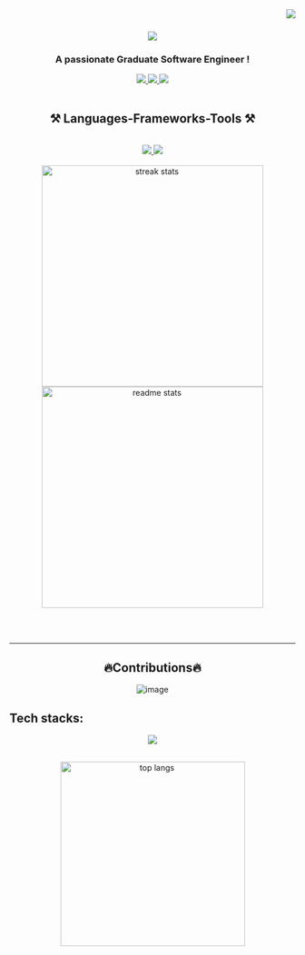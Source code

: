 <img align="right" src="https://komarev.com/ghpvc/?username=RyanL2004&color=blue&base=1000">

<h1 align="center">
    <img src="https://readme-typing-svg.herokuapp.com/?font=Righteous&size=35&center=true&vCenter=true&width=500&height=70&duration=4000&lines=Hi+There!+👋;+I'm+Rayan+Louahche!;" />
</h1>
<h3 align="center">A passionate Graduate Software Engineer !</h3>
<div align="center"> 
  <a href="mailto:rayanlouahche2004@gmail.com">
    <img src="https://img.shields.io/badge/Gmail-333333?style=for-the-badge&logo=gmail&logoColor=red" />
  </a>
  <a href="https://linkedin.com/in/rayan-louahche" target="_blank">
    <img src="https://img.shields.io/badge/LinkedIn-0077B5?style=for-the-badge&logo=linkedin&logoColor=white" target="_blank" />
  </a>
  <a href="https://main.d3s5w6u882p2nt.amplifyapp.com/" target="_blank">
     <img src="https://img.shields.io/badge/Portfolio-FF5722?style=for-the-badge&logo=todoist&logoColor=white" target="_blank" /> <!-- sqlite, safari, google-chrome are other good icon options -->
  </a>
</div>
<br/>
<h2 align="center">⚒️ Languages-Frameworks-Tools ⚒️</h2>
<br/>
<div align="center">
  <a href="https://skillicons.dev">
       <img src="https://skillicons.dev/icons?i=js,html,css,python,java&perline=5"/>
       <img src="https://skillicons.dev/icons?i=react,node,express,django,spring&perline=5"/>
  </a>
</div>
<br>
<div align=center>
  <img width=390 src="https://github-readme-streak-stats-salesp07.vercel.app/?user=RyanL2004&count_private=true&theme=react&border_radius=10" alt="streak stats"/>
  <img width=390 src="https://github-readme-stats-salesp07.vercel.app/api?username=RyanL2004&count_private=true&show_icons=true&theme=react&rank_icon=github&border_radius=10" alt="readme stats" />
  <br/>
</div>

<br/><br/>
<hr/>

<h2 align="center"><strong>🔥Contributions🔥</strong></h2>

<div align="center">

![image](https://github.com/user-attachments/assets/05bfdf68-c90c-4e59-8784-c2b3bcf35a0c)

</div>



<h2><strong>Tech stacks:</strong></h2>

<p align="center">
  <a href="https://skillicons.dev">
    <img src="https://skillicons.dev/icons?i=html,css,vue,nodejs,python,java,spring,mysql,php,cs,dotnet" />
  </a>
</p>

<br/>
<div align=center>
<img width=325 align="center" src="https://github-readme-stats-salesp07.vercel.app/api/top-langs/?username=RyanL2004&hide=HTML&langs_count=8&layout=compact&theme=react&border_radius=10&size_weight=0.5&count_weight=0.5&exclude_repo=github-readme-stats" alt="top langs" />
</div>
